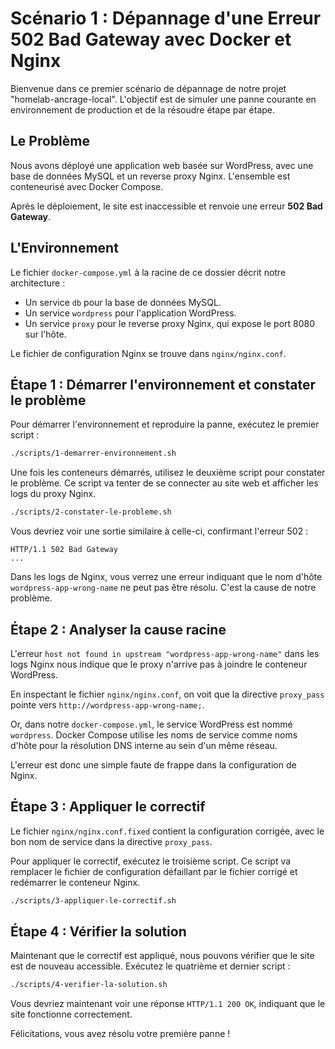 # Scénario 1 : Dépannage d'une Erreur 502 Bad Gateway avec Docker et Nginx

Bienvenue dans ce premier scénario de dépannage de notre projet "homelab-ancrage-local".
L'objectif est de simuler une panne courante en environnement de production et de la résoudre étape par étape.

## Le Problème

Nous avons déployé une application web basée sur WordPress, avec une base de données MySQL et un reverse proxy Nginx. L'ensemble est conteneurisé avec Docker Compose.

Après le déploiement, le site est inaccessible et renvoie une erreur **502 Bad Gateway**.

## L'Environnement

Le fichier `docker-compose.yml` à la racine de ce dossier décrit notre architecture :
- Un service `db` pour la base de données MySQL.
- Un service `wordpress` pour l'application WordPress.
- Un service `proxy` pour le reverse proxy Nginx, qui expose le port 8080 sur l'hôte.

Le fichier de configuration Nginx se trouve dans `nginx/nginx.conf`.

## Étape 1 : Démarrer l'environnement et constater le problème

Pour démarrer l'environnement et reproduire la panne, exécutez le premier script :

```bash
./scripts/1-demarrer-environnement.sh
```

Une fois les conteneurs démarrés, utilisez le deuxième script pour constater le problème. Ce script va tenter de se connecter au site web et afficher les logs du proxy Nginx.

```bash
./scripts/2-constater-le-probleme.sh
```

Vous devriez voir une sortie similaire à celle-ci, confirmant l'erreur 502 :

```
HTTP/1.1 502 Bad Gateway
...
```

Dans les logs de Nginx, vous verrez une erreur indiquant que le nom d'hôte `wordpress-app-wrong-name` ne peut pas être résolu. C'est la cause de notre problème.

## Étape 2 : Analyser la cause racine

L'erreur `host not found in upstream "wordpress-app-wrong-name"` dans les logs Nginx nous indique que le proxy n'arrive pas à joindre le conteneur WordPress.

En inspectant le fichier `nginx/nginx.conf`, on voit que la directive `proxy_pass` pointe vers `http://wordpress-app-wrong-name;`.

Or, dans notre `docker-compose.yml`, le service WordPress est nommé `wordpress`. Docker Compose utilise les noms de service comme noms d'hôte pour la résolution DNS interne au sein d'un même réseau.

L'erreur est donc une simple faute de frappe dans la configuration de Nginx.

## Étape 3 : Appliquer le correctif

Le fichier `nginx/nginx.conf.fixed` contient la configuration corrigée, avec le bon nom de service dans la directive `proxy_pass`.

Pour appliquer le correctif, exécutez le troisième script. Ce script va remplacer le fichier de configuration défaillant par le fichier corrigé et redémarrer le conteneur Nginx.

```bash
./scripts/3-appliquer-le-correctif.sh
```

## Étape 4 : Vérifier la solution

Maintenant que le correctif est appliqué, nous pouvons vérifier que le site est de nouveau accessible. Exécutez le quatrième et dernier script :

```bash
./scripts/4-verifier-la-solution.sh
```

Vous devriez maintenant voir une réponse `HTTP/1.1 200 OK`, indiquant que le site fonctionne correctement.

Félicitations, vous avez résolu votre première panne !
